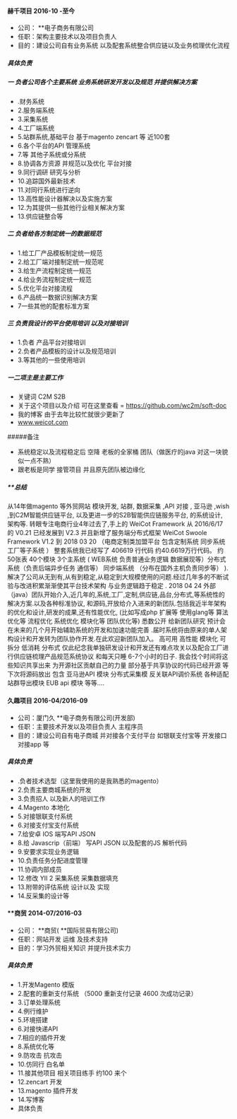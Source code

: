 #### 赫千项目   2016-10 -至今
- 公司： **电子商务有限公司
- 任职：架构主要技术以及项目负责人
- 目的：建设公司自有业务系统 以及配套系统整合供应链以及业务梳理优化流程

##### 具体负责

##### 一 负者公司各个主要系统 业务系统研发开发以及规范 并提供解决方案

- .财务系统
- 2.服务端系统
- 3.采集系统
- 4.工厂端系统
- 5.站群系统,基础平台 基于magento zencart 等 近100套
- 6.各个平台的API 管理系统
- 7.等 其他子系统或分系统
- 8.协调各方资源 并规范以及优化 平台对接
- 9.同行调研  研究与分析
- 10.追踪国外最新技术
- 11.对同行系统进行逆向
- 13.高性能设计器解决以及实施方案
- 12.为其提供一些其他行业相关解决方案
- 13.供应链整合等

##### 二 负者给各方制定统一的数据规范

- 1.给工厂产品模板制定统一规范
- 2.给工厂端对接制定统一规范呢
- 3.给生产流程制定统一规范
- 4.给业务流程制定统一规范
- 5.优化平台对接流程
- 6.产品统一数据识别解决方案
- 7一些其他的配套标准方案

##### 三 负责我设计的平台使用培训 以及对接培训

- 1.负者 产品平台对接培训
- 2.负者产品模板的设计以及规范培训
- 3.等其他的一些使用培训 


##### 一二项主是主要工作  
- 关键词 C2M S2B
- 关于这个项目以及介绍  可在这里查看
= https://github.com/wc2m/soft-doc
- 我的博客 由于去年比较忙就很少更新了
- www.weicot.com


#####备注
-  系统稳定以及流程稳定后  空降 老板的全家桶  团队（做医疗的java  对这一块貌似一点不熟） 
-  跟老板是同学 接管项目   并且原先团队被边缘化   


#####  **总结
从14年做magento 等外贸网站 模块开发, 站群, 数据采集 ,API 对接 , 亚马逊 ,wish ,到C2M智能供应链平台, 以及更进一步的S2B智能供应链服务平台, 的系统设计, 架构等.
转眼专注电商行业4年过去了,手上的 WeiCot Framework 从 2016/6/17 的 V0.21 已经发展到 V2.3 并且新增了服务端分布式框架 WeiCot Swoole Framework V1.2
到 2018 03 20 （电商定制类加盟平台 包含定制系统 同步系统 工厂等子系统 ） 整套系统我已经写了 406619 行代码 约40.6619万行代码。
约50张表 40个模块 3个主系统 ( WEB系统 负责普通业务逻辑 数据展现等）分布式系统（负责后端异步任务 通信等） 同步端系统 （分布在国外主机负责同步等） ).
解决了公司从无到有,从有到稳定,从稳定到大规模使用的问题.经过几年多的不断试验与改进积累渐渐使其平台技术架构 与业务逻辑趋于稳定 .
2018 04 24 外部（java）团队开始介入,近几年的,系统,工厂,定制,供应链,品台,分布式,等系统性的解决方案.以及各种标准协议, 和源码,开放给介入进来的新团队.包括我近半年架构的优化和设计,研发的成果,还有性能优化,
(比如写成php 扩展等 使用glang等 算法优化等 流程优化 系统优化 模块化等 团队优化等) 悉数公开 给新团队研究
预计会在未来的几个月开始辅助系统的开发和加速功能完善 .届时系统将由原来的单人架构设计和开发转为团队协作开发.在此欢迎新团队加入。
高可用 高性能 模块化 可拆分 低消耗 分布式
仅此纪念我单独研发设计和开发还有难点攻关以及配合工厂进行供应链梳理产品规范系统协议 和每天只睡 6-7个小时的日子.
我会找个时间将这些知识共享出来 为开源社区贡献自己的力量 部分基于共享协议的代码已经开源 等下次将源码放出
包含 亚马逊API 模块 分布式采集模 反关联API调价系统 各种适配站群导出模块 EUB api 模块 等等….



#### 久趣项目 2016-04/2016-09

- 公司：厦门久 **电子商务有限公司(开发部)
-  任职：主要技术开发以及项目负责人 主程序员
- 目的：建设公司自有电子商城 并对接各个支付平台 如银联支付宝等  开发接口对接app 等

##### 具体负责

- .负者技术选型（这里我使用的是我熟悉的magento）
- 2.负责主要商城系统的开发
- 3.负责招人 以及新人的培训工作
- 4.Magento 本地化   
- 5.对接银联支付系统  
- 6.对接支付宝支付系统  
- 7.给安卓 IOS 端写API JSON
- 8.给 Javascrip（前端） 写API  JSON  以及配套的JS 解析代码
- 9.安要求实现业务逻辑
- 10.负责任务分配进度管理   
- 11.协调内部成员  
- 12.修改 YII 2 采集系统 采集数据填充
- 13.附带的评估系统 设计以及 实现
- 14.反采集的设计等


#### **商贸   2014-07/2016-03

- 公司： **商贸( **国际贸易有限公司)
- 任职：网站开发 运维 及技术支持
- 目的：学习外贸相关知识 并提升技术实力

##### 具体负责
- 1.开发Magento  模版   
- 2.配套的重新支付系统   （5000 重新支付记录   4600 次成功记录）
- 3.订单处理系统   
- 4.例行维护  
- 5.环境搭建  
- 6.对接快递API  
- 7.相应的插件开发  
- 8.系统优化等  
- 9.防攻击 抗攻击
- 10.仿同行 白名单
- 11.接其他项目 相关项目练手  约100 来个
- 12.zencart 开发
- 13.magento 插件开发
- 14.写博客
- 具体负责




 








 
 
